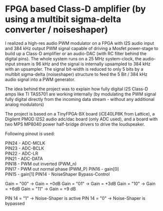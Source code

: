 # FPGA based Class-D amplifier (by using a multibit sigma-delta converter / noiseshaper)

I realized a high-res audio PWM modulator on a FPGA with I2S audio input and 384 kHz output PWM signal capable of driving a Mosfet power-stage to build up a Class-D amplifier or an audio-DAC (with RC filter behind the digital pins).
The whole system runs on a 25 MHz system-clock, the audio-input stream is 96 kHz and the signal is internally upsampled to 384 kHz with an upsampler.
The signal bit-width is reduced to only 5 bits by a multibit sigma-delta (noiseshaper) structure to feed the 5 Bit / 384 kHz audio signal into a PWM generator.

The idea behind the project was to explain how fully digital I2S Class-D amps like TI TAS5701 are working internally (by modulating the PWM signal fully digital directly from the incoming data stream - without any additional analog modulators)

The project is based on a TinyFPGA-BX board (iCE40LP8K from Lattice), a Digilent PMOD I2S2 audio adc/dac board (only ADC used), and a board with two MPS MP8040 power half-bridge drivers to drive the loudspeaker.


Following pinout is used:


PIN24 - ADC-MCLK  
PIN23 - ADC-BCLK  
PIN22 - ADC-LR  
PIN21 - ADC-DATA  
PIN18 - PWM out inverted (PWM_n)  
PIN17 - PWM out normal phase (PWM_P)
PIN16 - gain[0]  
PIN15 - gain[1]
PIN14 - NoiseShaper Bypass-Control

Gain = "00" -> Gain = +0dB
Gain = "01" -> Gain = +3dB
Gain = "10" -> Gain = +6dB
Gain = "11" -> Gain = +9 dB

PIN 14 = "1" -> Noise-Shaper is active
PIN 14 = "0" -> Noise-Shaper is bypassed


